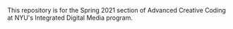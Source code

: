This repository is for the Spring 2021 section of Advanced Creative Coding at NYU's Integrated Digital Media program.